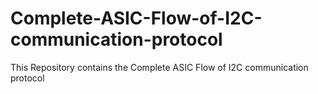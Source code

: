 # Complete-ASIC-Flow-of-I2C-communication-protocol
This Repository contains the Complete ASIC Flow of I2C communication protocol
